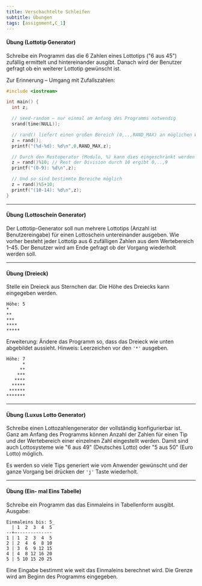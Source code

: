 ```yaml
---
title: Verschachtelte Schleifen
subtitle: Übungen
tags: [assignment,C_1]
---
```


#### Übung (Lottotip Generator)

Schreibe ein Programm das die 6 Zahlen eines Lottotips ("6 aus 45") zufällig ermittelt und hintereinander ausgibt. Danach wird der Benutzer gefragt ob ein weiterer Lottotip gewünscht ist.

Zur Erinnerung – Umgang mit Zufallszahlen:

```c++
#include <iostream>

int main() {
  int z;

  // seed-random – nur einmal am Anfang des Programms notwendig
  srand(time(NULL)); 

  // rand() liefert einen großen Bereich (0,..,RAND_MAX) an möglichen Werten
  z = rand();
  printf("(%d-%d): %d\n",0,RAND_MAX,z);

  // Durch den Restoperator (Modulo, %) kann dies eingeschränkt werden
  z = rand()%10; // Rest der Division durch 10 ergibt 0,..,9
  printf("(0-9): %d\n",z);

  // Und so sind bestimmte Bereiche möglich
  z = rand()%5+10;
  printf("(10-14): %d\n",z);
}
```



---

#### Übung (Lottoschein Generator)

Der Lottotip-Generator soll nun mehrere Lottotips (Anzahl ist Benutzereingabe) für einen Lottoschein untereinander ausgeben. Wie vorher besteht jeder Lottotip aus 6 zufälligen Zahlen aus dem Wertebereich 1–45. Der Benutzer wird am Ende gefragt ob der Vorgang wiederholt werden soll.



---

#### Übung (Dreieck)

Stelle ein Dreieck aus Sternchen dar.
Die Höhe des Dreiecks kann eingegeben werden.


```
Höhe: 5
*
**
***
****
*****
```

Erweiterung:  Ändere das Programm so, dass das Dreieck wie unten abgebildet aussieht. Hinweis: Leerzeichen vor den `'*'` ausgeben.


```
Höhe: 7
      *
     **
    ***
   ****
  *****
 ******
*******
```




---

#### Übung (Luxus Lotto Generator)

Schreibe einen Lottozahlengenerator der vollständig konfigurierbar ist. Ganz am Anfang des Programms können Anzahl der Zahlen für einen Tip und der Wertebereich einer einzelnen Zahl eingestellt werden. Damit sind auch Lottosysteme wie "6 aus 49" (Deutsches Lotto) oder "5 aus 50" (Euro Lotto) möglich.

Es werden so viele Tips generiert wie vom Anwender gewünscht und der ganze Vorgang bei drücken der `'j'` Taste wiederholt.



---

#### Übung (Ein- mal Eins Tabelle)

Schreibe ein Programm das das Einmaleins in Tabellenform ausgibt. Ausgabe:

```
Einmaleins bis: 5_
  | 1  2  3  4  5
--+–-------------
1 | 1  2  3  4  5
2 | 2  4  6  8 10
3 | 3  6  9 12 15
4 | 4  8 12 16 20
5 | 5 10 15 20 25
```

Eine Eingabe bestimmt wie weit das Einmaleins berechnet wird. Die Grenze wird am Beginn des Programms eingegeben.